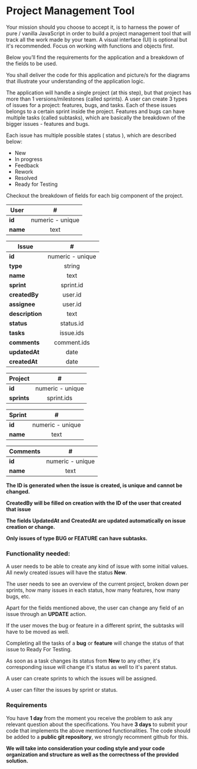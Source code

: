 
# Project Management Tool

Your mission should you choose to accept it, is to harness the power of pure / vanilla JavaScript in order to build a project management tool that will track all the work made by your team. A visual interface (UI) is optional but it's recommended. Focus on working with functions and objects first.

Below you’ll find the requirements for the application and a breakdown of the fields to be used.

You shall deliver the code for this application and picture/s for the diagrams that illustrate your understanding of the application logic.

The application will handle a single project (at this step), but that project has more than 1 versions/milestones (called sprints).
A user can create 3 types of issues for a project: features, bugs, and tasks. Each of these issues belongs to a certain sprint inside the project. Features and bugs can have multiple tasks (called subtasks), which are basically the breakdown of the bigger issues - features and bugs.

Each issue has multiple possible states ( status ), which are described below:
* New
* In progress
* Feedback
* Rework
* Resolved
* Ready for Testing


Checkout the breakdown of fields for each big component of the project.

| User | #
| ------ | :----:|
| **id** | numeric - unique |
| **name** | text|

| Issue | #
| ------ | :----: |
| **id** | numeric - unique |
| **type** | string |
| **name** | text|
| **sprint** | sprint.id |
| **createdBy** | user.id |
| **assignee** | user.id |
| **description** | text |
| **status** | status.id |
| **tasks** | issue.ids |
| **comments** | comment.ids |
| **updatedAt** | date |
| **createdAt** | date |

| Project | #
| ------ | :----:|
| **id** | numeric - unique |
| **sprints** | sprint.ids |

| Sprint | #
| ------ | :----:|
| **id** | numeric - unique |
| **name** | text |

| Comments | #
| ------ | :----:|
| **id** | numeric - unique |
| **name** | text |


**The ID is generated when the issue is created, is unique and cannot be changed.**

**CreatedBy will be filled on creation with the ID of the user that created that issue**

**The fields UpdatedAt and CreatedAt are updated automatically on issue creation or change.**

**Only issues of type BUG or FEATURE can have subtasks.**


### Functionality needed:

A user needs to be able to create any kind of issue with some initial values. All newly created issues will have the status __New__.

The user needs to see an overview of the current project, broken down per sprints, how many issues in each status, how many features, how many bugs, etc.

Apart for the fields mentioned above, the user can change any field of an issue through an __UPDATE__ action.

If the user moves the bug or feature in a different sprint, the subtasks will have to be moved as well.

Completing all the tasks of a __bug__ or __feature__ will change the status of that issue to Ready For Testing.

As soon as a task changes its status from __New__ to any other, it's corresponding issue will change it's status as well to it's parent status.

A user can create sprints to which the issues will be assigned.

A user can filter the issues by sprint or status.

### Requirements

You have **1 day** from the moment you receive the problem to ask any relevant question about the specifications.
You have **3 days** to submit your code that implements the above mentioned functionalities.
The code should be added to a **public git repository**, we strongly recomment github for this.

**We will take into consideration your coding style and your code organization and structure as well as the correctness of the provided solution.**